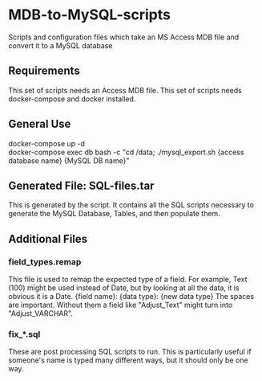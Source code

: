 # MDB-to-MySQL-scripts
Scripts and configuration files which take an MS Access MDB file and convert it to a MySQL database

## Requirements
This set of scripts needs an Access MDB file.
This set of scripts needs docker-compose and docker installed.

## General Use
docker-compose up -d  
docker-compose exec db bash -c "cd /data; ./mysql_export.sh {access database name} {MySQL DB name}"

## Generated File: SQL-files.tar
This is generated by the script. It contains all the SQL scripts
necessary to generate the MySQL Database, Tables, and then populate
them.

## Additional Files

### field_types.remap
This file is used to remap the expected type of a field. For example,
Text (100) might be used instead of Date, but by looking at all the
data, it is obvious it is a Date.
{field name}: {data type}: {new data type}
The spaces are important. Without them a field like "Adjust_Text" might
turn into "Adjust_VARCHAR".

### fix_*.sql
These are post processing SQL scripts to run. This is particularly
useful if someone's name is typed many different ways, but it should
only be one way.

